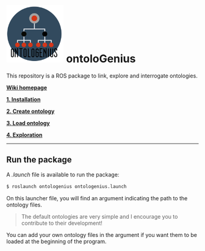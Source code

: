 # <img src="logo/ontologenius.png" width="150"> ontolo**G**enius
This repository is a ROS package to link, explore and interrogate ontologies.

[**Wiki homepage**](https://github.com/sarthou/ontologenius/wiki#-ontologenius)

[**1. Installation**](https://github.com/sarthou/ontologenius/wiki/Installation#installation)

[**2. Create ontology**](https://github.com/sarthou/ontologenius/wiki/Create-ontology)

[**3. Load ontology**](https://github.com/sarthou/ontologenius/wiki/Load-ontology)

[**4. Exploration**](https://github.com/sarthou/ontologenius/wiki/Exploration)

***

## Run the package

A *.launch* file is available to run the package:
```sh
$ roslaunch ontologenius ontologenius.launch
```

On this launcher file, you will find an argument indicating the path to the ontology files.
> The default ontologies are very simple and I encourage you to contribute to their development!

You can add your own ontology files in the argument if you want them to be loaded at the beginning of the program.

